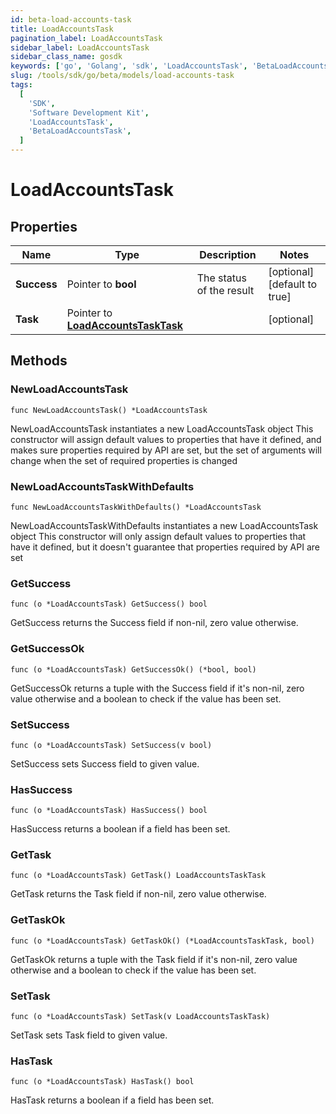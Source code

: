 ```yaml
---
id: beta-load-accounts-task
title: LoadAccountsTask
pagination_label: LoadAccountsTask
sidebar_label: LoadAccountsTask
sidebar_class_name: gosdk
keywords: ['go', 'Golang', 'sdk', 'LoadAccountsTask', 'BetaLoadAccountsTask']
slug: /tools/sdk/go/beta/models/load-accounts-task
tags:
  [
    'SDK',
    'Software Development Kit',
    'LoadAccountsTask',
    'BetaLoadAccountsTask',
  ]
---
```


# LoadAccountsTask

## Properties

| Name | Type | Description | Notes |
| --- | --- | --- | --- |
| **Success** | Pointer to **bool** | The status of the result | [optional] [default to true] |
| **Task** | Pointer to [**LoadAccountsTaskTask**](load-accounts-task-task) |  | [optional] |

## Methods

### NewLoadAccountsTask

`func NewLoadAccountsTask() *LoadAccountsTask`

NewLoadAccountsTask instantiates a new LoadAccountsTask object This constructor will assign default values to properties that have it defined, and makes sure properties required by API are set, but the set of arguments will change when the set of required properties is changed

### NewLoadAccountsTaskWithDefaults

`func NewLoadAccountsTaskWithDefaults() *LoadAccountsTask`

NewLoadAccountsTaskWithDefaults instantiates a new LoadAccountsTask object This constructor will only assign default values to properties that have it defined, but it doesn't guarantee that properties required by API are set

### GetSuccess

`func (o *LoadAccountsTask) GetSuccess() bool`

GetSuccess returns the Success field if non-nil, zero value otherwise.

### GetSuccessOk

`func (o *LoadAccountsTask) GetSuccessOk() (*bool, bool)`

GetSuccessOk returns a tuple with the Success field if it's non-nil, zero value otherwise and a boolean to check if the value has been set.

### SetSuccess

`func (o *LoadAccountsTask) SetSuccess(v bool)`

SetSuccess sets Success field to given value.

### HasSuccess

`func (o *LoadAccountsTask) HasSuccess() bool`

HasSuccess returns a boolean if a field has been set.

### GetTask

`func (o *LoadAccountsTask) GetTask() LoadAccountsTaskTask`

GetTask returns the Task field if non-nil, zero value otherwise.

### GetTaskOk

`func (o *LoadAccountsTask) GetTaskOk() (*LoadAccountsTaskTask, bool)`

GetTaskOk returns a tuple with the Task field if it's non-nil, zero value otherwise and a boolean to check if the value has been set.

### SetTask

`func (o *LoadAccountsTask) SetTask(v LoadAccountsTaskTask)`

SetTask sets Task field to given value.

### HasTask

`func (o *LoadAccountsTask) HasTask() bool`

HasTask returns a boolean if a field has been set.
